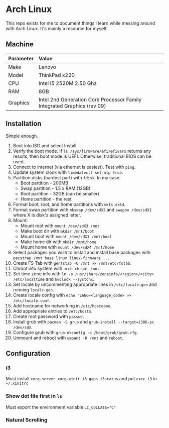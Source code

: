# Arch Linux

This repo exists for me to document things I learn while messing around with Arch Linux. It's mainly a resource for myself.

## Machine
| Parameter | Value |
| :---      | :---  |
| Make | Lenovo |
| Model | ThinkPad x220 |
| CPU | Intel i5 2520M 2.50 Ghz |
| RAM | 8GB |
| Graphics | Intel 2nd Generation Core Processor Family Integrated Graphics (rev 09) |

## Installation
Simple enough.

1. Boot into ISO and select Install
2. Verify the boot mode. If `ls /sys/firmware/efi/efivars` returns any results, then boot mode is UEFI. Otherwise, traditional BIOS can be used.
3. Connect to internet (via ethernet is easiest). Test with `ping`.
4. Update system clock with `timedatectl set-ntp true`.
5. Partition disks (hardest part) with `fdisk`. In my case:
    * Boot partition - 200MB
    * Swap partition - 1.5 x RAM (12GB)
    * Root partition - 32GB (can be smaller)
    * Home partition - the rest
6. Format boot, root, and home partitions with `mkfs.ext4`.
7. Format swap partition with `mkswap /dev/sdX2` and `swapon /dev/sdX2` where X is disk's assigned letter.
8. Mount:
    * Mount root with `mount /dev/sdX3 /mnt`
    * Make boot dir with `mkdir /mnt/boot`
    * Mount boot with `mount /dev/sdX1 /mnt/boot`
    * Make home dir with `mkdir /mnt/home`
    * Mount home with `mount /dev/sdX4 /mnt/home`
9. Select packages you wish to install and install base packages with `pacstrap /mnt base linux linux-firmware ...`
10. Create FS Tab with `genfstab -U /mnt >> /mnt/etc/fstab`.
11. Chroot into system with `arch-chroot /mnt`.
12. Set time zone info with `ln -s /usr/share/zoneinfo/<region>/<city> /etc/localtime` and `hwclock --systohc`.
13. Set locale by uncommenting appropriate lines in `/etc/locale.gen` and running `locale-gen`.
14. Create locale config with `echo "LANG=<language_code> >> /etc/locale.conf`.
15. Add hostname for networking in `/etc/hostname`.
16. Add appropriate entries to `/etc/hosts`.
17. Create root password with `passwd`.
18. Install grub with `pacman -S grub` and `grub-install --target=i386-pc /dev/sdX`.
19. Configure grub with `grub-mkconfig -o /boot/grub/grub.cfg`.
20. Unmount and reboot with `umount -R /mnt` and `reboot`.

## Configuration

### i3
Must install `xorg-server xorg-xinit i3-gaps i3status` and put `exec i3` in `~/.xinitrc`

### Show dot file first in `ls`
Must export the environment variable `LC_COLLATE="C"`

### Natural Scrolling

